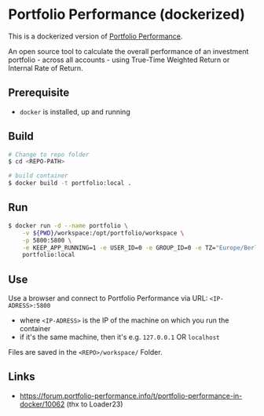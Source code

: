 # Portfolio Performance (dockerized)

This is a dockerized version of [Portfolio Performance](https://www.portfolio-performance.info/en/).

An open source tool to calculate the overall performance of an investment portfolio - across all accounts - using True-Time Weighted Return or Internal Rate of Return.

## Prerequisite
* `docker` is installed, up and running

## Build
```bash
# Change to repo folder
$ cd <REPO-PATH>

# build container
$ docker build -t portfolio:local .
```

## Run
```bash
$ docker run -d --name portfolio \
	-v ${PWD}/workspace:/opt/portfolio/workspace \
	-p 5800:5800 \
	-e KEEP_APP_RUNNING=1 -e USER_ID=0 -e GROUP_ID=0 -e TZ="Europe/Berlin" \
	portfolio:local
```

## Use
Use a browser and connect to Portfolio Performance via URL: `<IP-ADRESS>:5800`
* where `<IP-ADRESS>` is the IP of the machine on which you run the container
* if it's the same machine, then it's e.g. `127.0.0.1` OR `localhost`


Files are saved in the `<REPO>/workspace/` Folder.

## Links
* https://forum.portfolio-performance.info/t/portfolio-performance-in-docker/10062 (thx to Loader23)